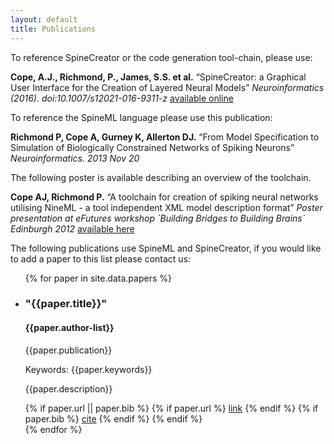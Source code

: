 ```yaml
---
layout: default
title: Publications
---
```


To reference SpineCreator or the code generation tool-chain, please
use:

**Cope, A.J., Richmond, P., James, S.S. et al.** “SpineCreator: a
  Graphical User Interface for the Creation of Layered Neural Models”
  *Neuroinformatics (2016). doi:10.1007/s12021-016-9311-z* [available online](http://link.springer.com/article/10.1007/s12021-016-9311-z)

To reference the SpineML language please use this publication:

**Richmond P, Cope A, Gurney K, Allerton DJ.** “From Model Specification to Simulation of Biologically Constrained Networks of Spiking Neurons” *Neuroinformatics. 2013 Nov 20*

The following poster is available describing an overview of the toolchain.

**Cope AJ, Richmond P.** “A toolchain for creation of spiking neural networks utilising NineML - a tool independent XML model description format” *Poster presentation at eFutures workshop \`Building Bridges to Building Brains\` Edinburgh 2012* [available here](/public/images/e-futures_building_bridges_to_building_brains.pdf)

The following publications use SpineML and SpineCreator, if you would like to add a paper to this list please contact us:

<ul class="list-of-papers">
	{% for paper in site.data.papers %}
	<li>
		<h3>"{{paper.title}}"</h3>
		<h4>{{paper.author-list}}</h4>
		<p class="publication">{{paper.publication}}</p>
		<p class="keywords">
			<span>Keywords:</span>
			{{paper.keywords}}
		</p>
		<p class="description">{{paper.description}}</p>
		{% if paper.url || paper.bib %}
			{% if paper.url %}
				<a class="paper-button" href="{{paper.url}}">link</a>
			{% endif %}
			{% if paper.bib %}
				<a class="paper-button" href="{{paper.bib}}">cite</a>
			{% endif %}
		{% endif %}
	</li>
	{% endfor %}
</ul>
